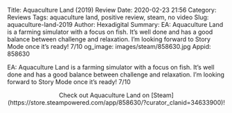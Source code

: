 Title: Aquaculture Land (2019) Review
Date: 2020-02-23 21:56
Category: Reviews
Tags: aquaculture land, positive review, steam, no video
Slug: aquaculture-land-2019
Author: Hexadigital
Summary: EA: Aquaculture Land is a farming simulator with a focus on fish. It’s well done and has a good balance between challenge and relaxation. I’m looking forward to Story Mode once it’s ready! 7/10
og_image: images/steam/858630.jpg
Appid: 858630

EA: Aquaculture Land is a farming simulator with a focus on fish. It’s well done and has a good balance between challenge and relaxation. I’m looking forward to Story Mode once it’s ready! 7/10

<center>Check out Aquaculture Land on [Steam](https://store.steampowered.com/app/858630/?curator_clanid=34633900)!</center>